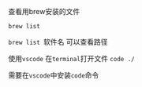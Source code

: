 查看用brew安装的文件

`brew list `

`brew list `软件名 可以查看路径

使用`vscode` 在`terminal`打开文件 `code ./`

需要在`vscode`中安装`code`命令